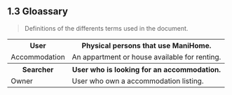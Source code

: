 ## 1.3 Gloassary
> Definitions of the differents terms used in the document.

<table>
  <tr>
    <th>User</th>
    <th>Physical persons that use ManiHome.</th>
  </tr>
  <tr>
    <td>Accommodation</td>
    <td>An appartment or house available for renting.</td>
  </tr>
  <tr>
    <th>Searcher</th>
    <th>User who is looking for an accommodation.</th>
  </tr>
  <tr>
    <td>Owner</td>
    <td>User who own a accommodation listing.</td>
  </tr>
</table>